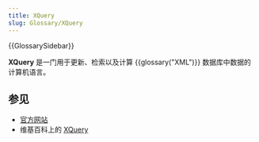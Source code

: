 ```yaml
---
title: XQuery
slug: Glossary/XQuery
---
```


{{GlossarySidebar}}

**XQuery** 是一门用于更新、检索以及计算 {{glossary("XML")}} 数据库中数据的计算机语言。

## 参见

- [官方网站](https://www.w3.org/XML/Query/)
- 维基百科上的 [XQuery](https://zh.wikipedia.org/wiki/XQuery)
